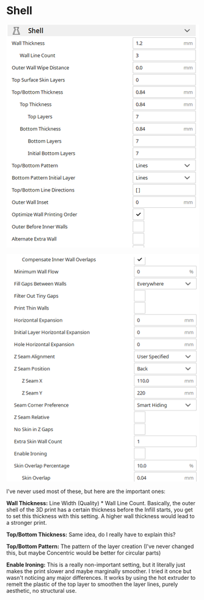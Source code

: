 # Shell

![](../../../.gitbook/assets/image%20%2847%29.png)

![](../../../.gitbook/assets/image%20%2839%29.png)

I've never used most of these, but here are the important ones:

**Wall Thickness:** Line Width \(Quality\) \* Wall Line Count. Basically, the outer shell of the 3D print has a certain thickness before the Infill starts, you get to set this thickness with this setting. A higher wall thickness would lead to a stronger print.

**Top/Bottom Thickness:** Same idea, do I really have to explain this?

**Top/Bottom Pattern:** The pattern of the layer creation \(I've never changed this, but maybe Concentric would be better for circular parts\)

**Enable Ironing:** This is a really non-important setting, but it literally just makes the print slower and maybe marginally smoother. I tried it once but wasn't noticing any major differences. It works by using the hot extruder to remelt the plastic of the top layer to smoothen the layer lines, purely aesthetic, no structural use.

